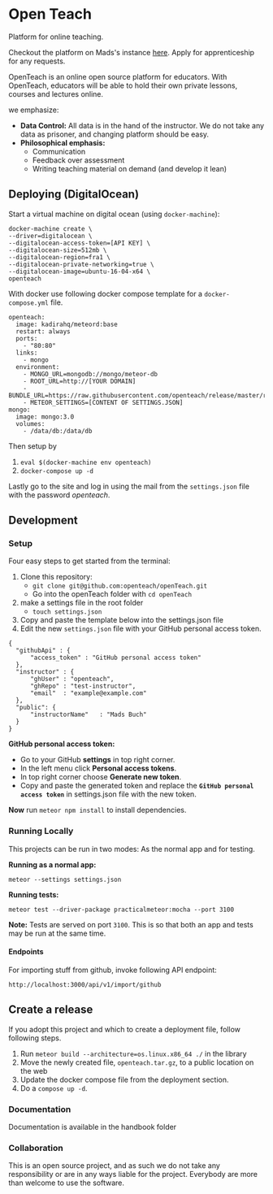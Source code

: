 # Open Teach
Platform for online teaching.

Checkout the platform on Mads's instance [here](learn.madsbuch.com). Apply for
apprenticeship for any requests.

OpenTeach is an online open source platform for educators. With OpenTeach,
educators will be able to hold their own private lessons, courses and lectures
online.

we emphasize:

* __Data Control:__ All data is in the hand of the instructor. We
  do not take any data as prisoner, and changing platform should be
  easy.
* __Philosophical emphasis:__
    - Communication
    - Feedback over assessment
    - Writing teaching material on demand (and develop it lean)

## Deploying (DigitalOcean)
Start a virtual machine on digital ocean (using `docker-machine`):

```
docker-machine create \
--driver=digitalocean \
--digitalocean-access-token=[API KEY] \
--digitalocean-size=512mb \
--digitalocean-region=fra1 \
--digitalocean-private-networking=true \
--digitalocean-image=ubuntu-16-04-x64 \
openteach
```

With docker use following docker compose template for a `docker-compose.yml`
file.

```
openteach:
  image: kadirahq/meteord:base
  restart: always
  ports:
    - "80:80"
  links:
    - mongo
  environment:
    - MONGO_URL=mongodb://mongo/meteor-db
    - ROOT_URL=http://[YOUR DOMAIN]
    - BUNDLE_URL=https://raw.githubusercontent.com/openteach/release/master/releases/[RELEASE].tar.gz
    - METEOR_SETTINGS=[CONTENT OF SETTINGS.JSON]
mongo:
  image: mongo:3.0
  volumes:
    - /data/db:/data/db
```

Then setup by

1. `eval $(docker-machine env openteach)`
2. `docker-compose up -d`

Lastly go to the site and log in using the mail from the `settings.json`
file with the password _openteach_.

## Development

### Setup
Four easy steps to get started from the terminal:

1. Clone this repository:
    - `git clone git@github.com:openteach/openTeach.git`
    - Go into the openTeach folder with `cd openTeach`
2. make a settings file in the root folder
    - `touch settings.json`
3. Copy and paste the template below into the settings.json file
4. Edit the new `settings.json` file with your GitHub personal access token.

```
{
  "githubApi" : {
      "access_token" : "GitHub personal access token"
  },
  "instructor" : {
      "ghUser" : "openteach",
      "ghRepo" : "test-instructor",
      "email"  : "example@example.com"
  },
  "public": {
      "instructorName"   : "Mads Buch"
  }
}
```

__GitHub personal access token:__

* Go to your GitHub __settings__ in top right corner.
* In the left menu click __Personal access tokens__.
* In top right corner choose __Generate new token__.
* Copy and paste the generated token and replace the
  __`GitHub personal access token`__ in settings.json file with the new token.

__Now__ run `meteor npm install` to install dependencies.

### Running Locally
This projects can be run in two modes: As the normal app and for testing.

__Running as a normal app:__

```
meteor --settings settings.json
```

__Running tests:__

```
meteor test --driver-package practicalmeteor:mocha --port 3100
```

__Note:__ Tests are served on port `3100`. This is so that both an app and tests
may be run at the same time.

#### Endpoints
For importing stuff from github, invoke following API endpoint:

```
http://localhost:3000/api/v1/import/github
```

## Create a release
If you adopt this project and which to create a deployment file, follow following
steps.

1. Run `meteor build --architecture=os.linux.x86_64 ./` in the library
2. Move the newly created file, `openteach.tar.gz`, to a public location on
   the web
3. Update the docker compose file from the deployment section.
4. Do a `compose up -d`.

### Documentation
Documentation is available in the handbook folder

### Collaboration
This is an open source project, and as such we do not take any responsibility
or are in any ways liable for the project. Everybody are more than welcome to
use the software.
